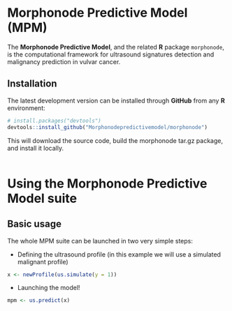 # Morphonode Predictive Model (MPM)
The **Morphonode Predictive Model**, and the related **R** package `morphonode`, is the computational framework for ultrasound signatures detection and malignancy prediction in vulvar cancer.

## Installation

The latest development version can be installed through **GitHub** from any **R** environment:

``` r
# install.packages("devtools")
devtools::install_github("Morphonodepredictivemodel/morphonode")
```

This will download the source code, build the morphonode tar.gz package, and install it locally.
<br/><br/>

# Using the Morphonode Predictive Model suite

## Basic usage

The whole MPM suite can be launched in two very simple steps:

- Defining the ultrasound profile (in this example we will use a simulated malignant profile)
``` r
x <- newProfile(us.simulate(y = 1))
```
- Launching the model!
``` r
mpm <- us.predict(x)
```
